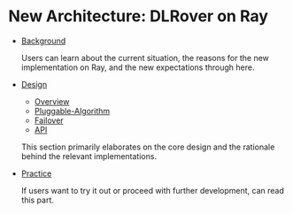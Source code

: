 # New Architecture: DLRover on Ray

* [Background](../design/unified-mpmd-control-proposal.md)

    Users can learn about the current situation, the reasons for the new 
    implementation on Ray, and the new expectations through here.


* [Design](../design/unified-architecture.md) 
  * [Overview](../design/unified-architecture.md)
  * [Pluggable-Algorithm](../design/unified-pluggable-algorithm.md)
  * [Failover](../design/unified-failover.md)
  * [API](../design/unified-api.md)

  This section primarily elaborates on the core design and the rationale behind 
  the relevant implementations.

  
* [Practice](../tutorial/unified/README.md)
    
    If users want to try it out or proceed with further development, 
    can read this part.
